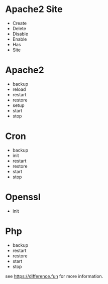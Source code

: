 # Apache2 Site
- Create
- Delete
- Disable
- Enable
- Has
- Site

# Apache2
- backup
- reload
- restart
- restore
- setup
- start
- stop

# Cron
- backup
- init
- restart
- restore
- start
- stop

# Openssl
- init

# Php
- backup
- restart
- restore
- start
- stop

see https://difference.fun for more information.